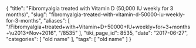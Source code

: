 {
    "title": "Fibromyalgia treated with Vitamin D (50,000 IU weekly for 3 months)",
    "slug": "fibromyalgia-treated-with-vitamin-d-50000-iu-weekly-for-3-months",
    "aliases": [
        "/Fibromyalgia+treated+with+Vitamin+D+50000+IU+weekly+for+3+months+\u2013+Nov+2016",
        "/8535"
    ],
    "tiki_page_id": 8535,
    "date": "2017-06-27",
    "categories": [
        "old name"
    ],
    "tags": [
        "old name"
    ]
}